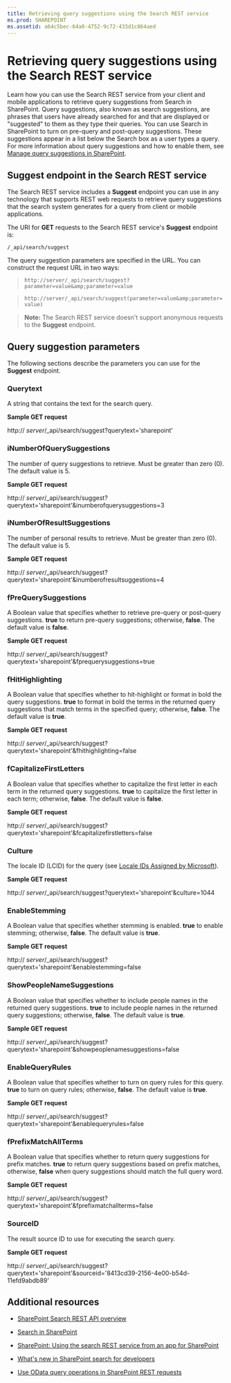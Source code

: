 ```yaml
---
title: Retrieving query suggestions using the Search REST service
ms.prod: SHAREPOINT
ms.assetid: a64c5bec-64a8-4752-9c72-433d1c864aed
---
```



# Retrieving query suggestions using the Search REST service
Learn how you can use the Search REST service from your client and mobile applications to retrieve query suggestions from Search in SharePoint.
Query suggestions, also known as search suggestions, are phrases that users have already searched for and that are displayed or "suggested" to them as they type their queries. You can use Search in SharePoint to turn on pre-query and post-query suggestions. These suggestions appear in a list below the Search box as a user types a query. For more information about query suggestions and how to enable them, see  [Manage query suggestions in SharePoint](http://technet.microsoft.com/en-us/library/jj721441.aspx).
  
    
    


## Suggest endpoint in the Search REST service
<a name="bk_SuggestEndpoint"> </a>

The Search REST service includes a **Suggest** endpoint you can use in any technology that supports REST web requests to retrieve query suggestions that the search system generates for a query from client or mobile applications.
  
    
    
The URI for **GET** requests to the Search REST service's **Suggest** endpoint is:
  
    
    
 `/_api/search/suggest`
  
    
    
The query suggestion parameters are specified in the URL. You can construct the request URL in two ways:
  
    
    


  
    
    
>  `http://server/_api/search/suggest?parameter=value&amp;parameter=value`
    
  

  
    
    
>  `http://server/_api/search/suggest(parameter=value&amp;parameter=value)`
    
  

> **Note:**
> The Search REST service doesn't support anonymous requests to the **Suggest** endpoint.
  
    
    


## Query suggestion parameters
<a name="bk_SuggestParameters"> </a>

The following sections describe the parameters you can use for the **Suggest** endpoint.
  
    
    

### Querytext

A string that contains the text for the search query.
  
    
    
 **Sample GET request**
  
    
    
http:// _server_/_api/search/suggest?querytext='sharepoint'
  
    
    

### iNumberOfQuerySuggestions

The number of query suggestions to retrieve. Must be greater than zero (0). The default value is 5.
  
    
    
 **Sample GET request**
  
    
    
http:// _server_/_api/search/suggest?querytext='sharepoint'&amp;inumberofquerysuggestions=3
  
    
    

### iNumberOfResultSuggestions

The number of personal results to retrieve. Must be greater than zero (0). The default value is 5.
  
    
    
 **Sample GET request**
  
    
    
http:// _server_/_api/search/suggest?querytext='sharepoint'&amp;inumberofresultsuggestions=4
  
    
    

### fPreQuerySuggestions

A Boolean value that specifies whether to retrieve pre-query or post-query suggestions. **true** to return pre-query suggestions; otherwise, **false**. The default value is **false**.
  
    
    
 **Sample GET request**
  
    
    
http:// _server_/_api/search/suggest?querytext='sharepoint'&amp;fprequerysuggestions=true
  
    
    

### fHitHighlighting

A Boolean value that specifies whether to hit-highlight or format in bold the query suggestions. **true** to format in bold the terms in the returned query suggestions that match terms in the specified query; otherwise, **false**. The default value is **true**.
  
    
    
 **Sample GET request**
  
    
    
http:// _server_/_api/search/suggest?querytext='sharepoint'&amp;fhithighlighting=false
  
    
    

### fCapitalizeFirstLetters

A Boolean value that specifies whether to capitalize the first letter in each term in the returned query suggestions. **true** to capitalize the first letter in each term; otherwise, **false**. The default value is **false**.
  
    
    
 **Sample GET request**
  
    
    
http:// _server_/_api/search/suggest?querytext='sharepoint'&amp;fcapitalizefirstletters=false
  
    
    

### Culture

The locale ID (LCID) for the query (see  [Locale IDs Assigned by Microsoft](http://msdn.microsoft.com/en-us/goglobal/bb964664.aspx)).
  
    
    
 **Sample GET request**
  
    
    
http:// _server_/_api/search/suggest?querytext='sharepoint'&amp;culture=1044
  
    
    

### EnableStemming

A Boolean value that specifies whether stemming is enabled. **true** to enable stemming; otherwise, **false**. The default value is **true**.
  
    
    
 **Sample GET request**
  
    
    
http:// _server_/_api/search/suggest?querytext='sharepoint'&amp;enablestemming=false
  
    
    

### ShowPeopleNameSuggestions

A Boolean value that specifies whether to include people names in the returned query suggestions. **true** to include people names in the returned query suggestions; otherwise, **false**. The default value is **true**.
  
    
    
 **Sample GET request**
  
    
    
http:// _server_/_api/search/suggest?querytext='sharepoint'&amp;showpeoplenamesuggestions=false
  
    
    

### EnableQueryRules

A Boolean value that specifies whether to turn on query rules for this query. **true** to turn on query rules; otherwise, **false**. The default value is **true**.
  
    
    
 **Sample GET request**
  
    
    
http:// _server_/_api/search/suggest?querytext='sharepoint'&amp;enablequeryrules=false
  
    
    

### fPrefixMatchAllTerms

A Boolean value that specifies whether to return query suggestions for prefix matches. **true** to return query suggestions based on prefix matches, otherwise, **false** when query suggestions should match the full query word.
  
    
    
 **Sample GET request**
  
    
    
http:// _server_/_api/search/suggest?querytext='sharepoint'&amp;fprefixmatchallterms=false
  
### SourceID

The result source ID to use for executing the search query.  
    
    
 **Sample GET request**
  
    
    
http:// _server_/_api/search/suggest?querytext='sharepoint'&amp;sourceid='8413cd39-2156-4e00-b54d-11efd9abdb89'    
    

## Additional resources
<a name="bk_addresources"> </a>


-  [SharePoint Search REST API overview](sharepoint-search-rest-api-overview)
    
  
-  [Search in SharePoint](search-in-sharepoint)
    
  
-  [SharePoint: Using the search REST service from an app for SharePoint](http://code.msdn.microsoft.com/sharepoint/SharePoint-Perform-a-1bf3e87d)
    
  
-  [What's new in SharePoint search for developers](what-s-new-in-sharepoint-search-for-developers)
    
  
-  [Use OData query operations in SharePoint REST requests](http://msdn.microsoft.com/library/d4b5c277-ed50-420c-8a9b-860342284b72%28Office.15%29.aspx)
    
  

  
    
    

